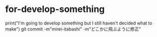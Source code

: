 # for-develop-something

print("I'm going to develop something but I still haven't decided what to make")
 git commit -m"mirei-itabashi" -m"どこかに飛ぶように修正"
